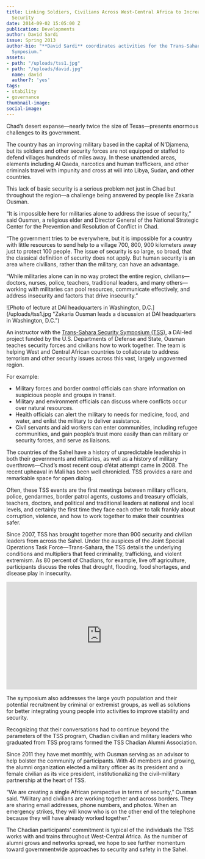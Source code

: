 ```yaml
---
title: Linking Soldiers, Civilians Across West-Central Africa to Increase Stability,
  Security
date: 2014-09-02 15:05:00 Z
publication: Developments
author: David Sardi
issue: Spring 2013
author-bio: "**David Sardi** coordinates activities for the Trans-Sahara Security
  Symposium."
assets:
- path: "/uploads/tss1.jpg"
- path: "/uploads/david.jpg"
  name: david
  author?: 'yes'
tags:
- stability
- governance
thumbnail-image:
social-image:
---
```


<p>Chad’s desert expanse—nearly twice the size of Texas—presents enormous challenges to its government.</p>


  <p>The country has an improving military based in the capital of N’Djamena, but its soldiers and other security forces are not equipped or staffed to defend villages hundreds of miles away. In these unattended areas, elements including Al Qaeda, narcotics and human traffickers, and other criminals travel with impunity and cross at will into Libya, Sudan, and other countries.</p>
  <p>This lack of basic security is a serious problem not just in Chad but throughout the region—a challenge being answered by people like Zakaria Ousman.</p>
  <p>“It is impossible here for militaries alone to address the issue of security,” said Ousman, a religious elder and Director General of the National Strategic Center for the Prevention and Resolution of Conflict in Chad.</p>
  <p>“The government tries to be everywhere, but it is impossible for a country with little resources to send help to a village 700, 800, 900 kilometers away just to protect 100 people. The issue of security is so large, so broad, that the classical definition of security does not apply. But human security is an area where civilians, rather than the military, can have an advantage.</p>
  <p>“While militaries alone can in no way protect the entire region, civilians—doctors, nurses, police, teachers, traditional leaders, and many others—working with militaries can pool resources, communicate effectively, and address insecurity and factors that drive insecurity.”</p>
  ![Photo of lecture at DAI headquarters in Washington, D.C.](/uploads/tss1.jpg "Zakaria Ousman leads a discussion at DAI headquarters in Washington, D.C.") 
  <p>An instructor with the <a href="http://dai.com/our-work/projects/africa%E2%80%94trans-sahara-security-symposium-tss">Trans-Sahara Security Symposium (TSS)</a>, a DAI-led project funded by the U.S. Departments of Defense and State, Ousman teaches security forces and civilians how to work together. The team is helping West and Central African countries to collaborate to address terrorism and other security issues across this vast, largely ungoverned region.</p>
  <p>For example:</p>
  <ul>
    <li>Military forces and border control officials can share information on suspicious people and groups in transit.</li>
    <li>Military and environment officials can discuss where conflicts occur over natural resources.</li>
    <li>Health officials can alert the military to needs for medicine, food, and water, and enlist the military to deliver assistance.</li>
    <li>Civil servants and aid workers can enter communities, including refugee communities, and gain people’s trust more easily than can military or security forces, and serve as liaisons.</li>
  </ul>
  <p>The countries of the Sahel have a history of unpredictable leadership in both their governments and militaries, as well as a history of military overthrows—Chad’s most recent coup d’état attempt came in 2008. The recent upheaval in Mali has been well chronicled. TSS provides a rare and remarkable space for open dialog.</p>
  <p>Often, these TSS events are the first meetings between military officers, police, gendarmes, border patrol agents, customs and treasury officials, teachers, doctors, and political and traditional leaders at national and local levels, and certainly the first time they face each other to talk frankly about corruption, violence, and how to work together to make their countries safer.</p>
  <p>Since 2007, TSS has brought together more than 900 security and civilian leaders from across the Sahel. Under the auspices of the Joint Special Operations Task Force—Trans-Sahara, the TSS details the underlying conditions and multipliers that feed criminality, trafficking, and violent extremism. As 80 percent of Chadians, for example, live off agriculture, participants discuss the roles that drought, flooding, food shortages, and disease play in insecurity.</p>
<iframe src="http://player.vimeo.com/video/62276880" height="282" width="500" allowfullscreen="" frameborder="0"></iframe>
  <p>The symposium also addresses the large youth population and their potential recruitment by criminal or extremist groups, as well as solutions for better integrating young people into activities to improve stability and security.</p>
  <p>Recognizing that their conversations had to continue beyond the parameters of the TSS program, Chadian civilian and military leaders who graduated from TSS programs formed the TSS Chadian Alumni Association.</p>
  <p>Since 2011 they have met monthly, with Ousman serving as an advisor to help bolster the community of participants. With 40 members and growing, the alumni organization elected a military officer as its president and a female civilian as its vice president, institutionalizing the civil-military partnership at the heart of TSS.</p>
  <p>“We are creating a single African perspective in terms of security,” Ousman said. “Military and civilians are working together and across borders. They are sharing email addresses, phone numbers, and photos. When an emergency strikes, they will know who is on the other end of the telephone because they will have already worked together.”</p>
  <p>The Chadian participants’ commitment is typical of the individuals the TSS works with and trains throughout West-Central Africa. As the number of alumni grows and networks spread, we hope to see further momentum toward governmentwide approaches to security and safety in the Sahel.</p>
